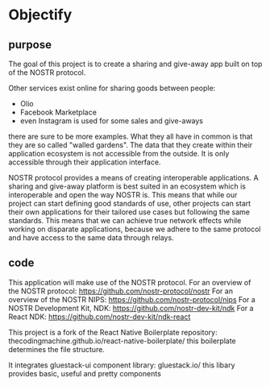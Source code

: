 # Objectify

## purpose 
The goal of this project is to create a sharing and give-away app built on top of the NOSTR protocol.

Other services exist online for sharing goods between people:
- Olio
- Facebook Marketplace
- even Instagram is used for some sales and give-aways

there are sure to be more examples. What they all have in common is that they are so called "walled gardens". The data that they create within their application ecosystem is not accessible from the outside. It is only accessible through their application interface.

NOSTR protocol provides a means of creating interoperable applications. A sharing and give-away platform is best suited in an ecosystem which is interoperable and open the way NOSTR is. This means that while our project can start defining good standards of use, other projects can start their own applications for their tailored use cases but following the same standards. This means that we can achieve true network effects while working on disparate applications, because we adhere to the same protocol and have access to the same data through relays.


## code
This application will make use of the NOSTR protocol.
For an overview of the NOSTR protocol: https://github.com/nostr-protocol/nostr
For an overview of the NOSTR NIPS: https://github.com/nostr-protocol/nips
For a NOSTR Development Kit, NDK: https://github.com/nostr-dev-kit/ndk
For a React NDK: https://github.com/nostr-dev-kit/ndk-react 

This project is a fork of the React Native Boilerplate repository: thecodingmachine.github.io/react-native-boilerplate/
this boilerplate determines the file structure.

It integrates gluestack-ui component library: gluestack.io/
this libary provides basic, useful and pretty components
